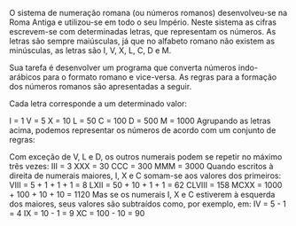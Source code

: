 O sistema de numeração romana (ou números romanos) desenvolveu-se na Roma Antiga e utilizou-se em todo o seu Império. Neste sistema as cifras escrevem-se com determinadas letras, que representam os números. As letras são sempre maiúsculas, já que no alfabeto romano não existem as minúsculas, as letras são I, V, X, L, C, D e M.

Sua tarefa é desenvolver um programa que converta números indo-arábicos para o formato romano e vice-versa. As regras para a formação dos números romanos são apresentadas a seguir.

Cada letra corresponde a um determinado valor:

I = 1
V = 5
X = 10
L = 50
C = 100
D = 500
M = 1000
Agrupando as letras acima, podemos representar os números de acordo com um conjunto de regras:

Com exceção de V, L e D, os outros numerais podem se repetir no máximo três vezes:
III = 3
XXX = 30
CCC = 300
MMM = 3000
Quando escritos à direita de numerais maiores, I, X e C somam-se aos valores dos primeiros:
VIII = 5 + 1 + 1 + 1 = 8
LXII = 50 + 10 + 1 + 1 = 62
CLVIII = 158
MCXX = 1000 + 100 + 10 + 10 = 1120
Mas se os numerais I, X e C estiverem à esquerda dos maiores, seus valores são subtraídos como, por exemplo, em:
IV = 5 - 1 = 4
IX = 10 - 1 = 9
XC = 100 - 10 = 90
